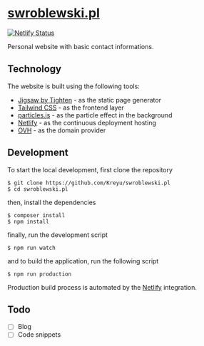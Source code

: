 # [swroblewski.pl](https://swroblewski.pl)

[![Netlify Status](https://api.netlify.com/api/v1/badges/dc6e33a1-aa24-4ba9-8fe9-8f600c9a2998/deploy-status)](https://app.netlify.com/sites/thirsty-mcclintock-4e0d8b/deploys)

Personal website with basic contact informations.

## Technology

The website is built using the following tools:
 - [Jigsaw by Tighten](https://jigsaw.tighten.co/) - as the static page generator
 - [Tailwind CSS](https://tailwindcss.com/) - as the frontend layer
 - [particles.js](https://vincentgarreau.com/particles.js/) - as the particle effect in the background
 - [Netlify](https://www.netlify.com/) - as the continuous deployment hosting
 - [OVH](https://www.ovh.pl/) - as the domain provider

## Development

To start the local development, first clone the repository

```shell script
$ git clone https://github.com/Kreyu/swroblewski.pl
$ cd swroblewski.pl
```

then, install the dependencies

```shell script
$ composer install
$ npm install
```

finally, run the development script

```shell script
$ npm run watch
```

and to build the application, run the following script

```shell script
$ npm run production
```

Production build process is automated by the [Netlify](https://www.netlify.com/) integration. 

## Todo

- [ ] Blog
- [ ] Code snippets
